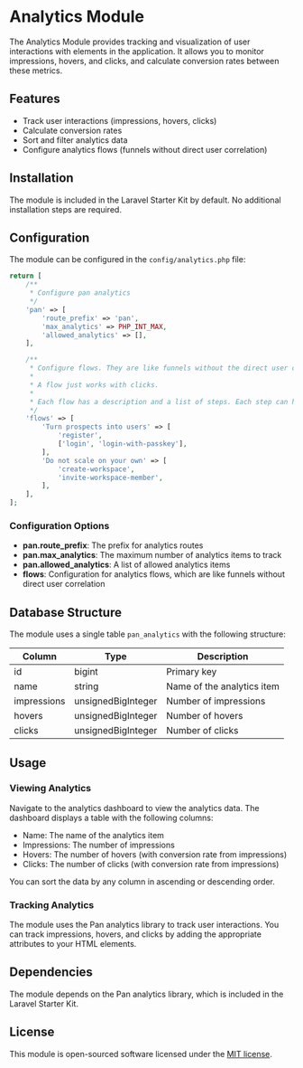 # Analytics Module

The Analytics Module provides tracking and visualization of user interactions with elements in the application. It allows you to monitor impressions, hovers, and clicks, and calculate conversion rates between these metrics.

## Features

- Track user interactions (impressions, hovers, clicks)
- Calculate conversion rates
- Sort and filter analytics data
- Configure analytics flows (funnels without direct user correlation)

## Installation

The module is included in the Laravel Starter Kit by default. No additional installation steps are required.

## Configuration

The module can be configured in the `config/analytics.php` file:

```php
return [
    /**
     * Configure pan analytics
     */
    'pan' => [
        'route_prefix' => 'pan',
        'max_analytics' => PHP_INT_MAX,
        'allowed_analytics' => [],
    ],

    /**
     * Configure flows. They are like funnels without the direct user correlation.
     *
     * A flow just works with clicks.
     *
     * Each flow has a description and a list of steps. Each step can have one or more pan-tags.
     */
    'flows' => [
        'Turn prospects into users' => [
            'register',
            ['login', 'login-with-passkey'],
        ],
        'Do not scale on your own' => [
            'create-workspace',
            'invite-workspace-member',
        ],
    ],
];
```

### Configuration Options

- **pan.route_prefix**: The prefix for analytics routes
- **pan.max_analytics**: The maximum number of analytics items to track
- **pan.allowed_analytics**: A list of allowed analytics items
- **flows**: Configuration for analytics flows, which are like funnels without direct user correlation

## Database Structure

The module uses a single table `pan_analytics` with the following structure:

| Column | Type | Description |
|--------|------|-------------|
| id | bigint | Primary key |
| name | string | Name of the analytics item |
| impressions | unsignedBigInteger | Number of impressions |
| hovers | unsignedBigInteger | Number of hovers |
| clicks | unsignedBigInteger | Number of clicks |

## Usage

### Viewing Analytics

Navigate to the analytics dashboard to view the analytics data. The dashboard displays a table with the following columns:

- Name: The name of the analytics item
- Impressions: The number of impressions
- Hovers: The number of hovers (with conversion rate from impressions)
- Clicks: The number of clicks (with conversion rate from impressions)

You can sort the data by any column in ascending or descending order.

### Tracking Analytics

The module uses the Pan analytics library to track user interactions. You can track impressions, hovers, and clicks by adding the appropriate attributes to your HTML elements.

## Dependencies

The module depends on the Pan analytics library, which is included in the Laravel Starter Kit.

## License

This module is open-sourced software licensed under the [MIT license](https://opensource.org/licenses/MIT).
